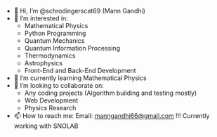 - 👋 Hi, I’m @schrodingerscat69 (Mann Gandhi)
- 👀 I’m interested in:
    -  Mathematical Physics
    -  Python Programming
    -  Quantum Mechanics
    -  Quantum Information Processing
    -  Thermodynamics
    -  Astrophysics
    -  Front-End and Back-End Development
- 🌱 I’m currently learning Mathematical Physics 
- 💞️ I’m looking to collaborate on:
   - Any coding projects (Algorithm building and testing mostly)
   - Web Development
   - Physics Research 
- 📫 How to reach me:
     Email: manngandhi66@gmail.com
  !!! Currently working with SNOLAB 

<!---
schrodingerscat69/schrodingerscat69 is a ✨ special ✨ repository because its `README.md` (this file) appears on your GitHub profile.
You can click the Preview link to take a look at your changes.
--->
